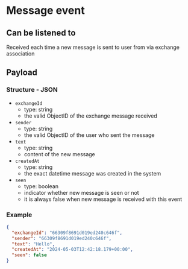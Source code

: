 # Message event
## Can be listened to

Received each time a new message is sent to user from via exchange association

## Payload

### Structure - JSON

- `exchangeId`
  - type: string
  - the valid ObjectID of the exchange message received
- `sender`
  - type: string
  - the valid ObjectID of the user who sent the message
- `text`
  - type: string
  - content of the new message
- `createdAt`
  - type: string
  - the exact datetime message was created in the system
- `seen`
  - type: boolean
  - indicator whether new message is seen or not
  - it is always false when new message is received with this event

### Example

```json
{
  "exchangeId": "66309f8691d019ed240c646f",
  "sender": "66309f8691d019ed240c646f",
  "text": "Hello",
  "createdAt": "2024-05-03T12:42:18.179+00:00",
  "seen": false
}
```
